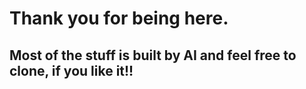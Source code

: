# Thank you for being here. 

## Most of the stuff is built by AI and feel free to clone, if you like it!!

